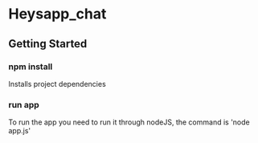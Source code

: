 # Heysapp_chat

## Getting Started

### npm install

Installs project dependencies

### run app

To run the app you need to run it through nodeJS, the command is 'node app.js'
